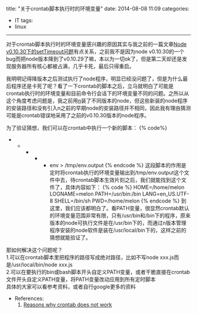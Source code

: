 title: "关于crontab脚本执行时的环境变量"
date: 2014-08-08 11:09
categories:
- IT
tags:
- linux
---
对于crontab脚本执行时的环境变量感兴趣的原因其实与我之前的一篇文章[Node v0.10.30下的setTimeout问题](/blog/2014/08/05/node-settimeout-bug/)有点关系，之前我不是因为node v0.10.30的一个bug而把node版本降到了v0.10.29了嘛，本以为一切ok了，但是第二天却还是发现服务器所有核心都被占满，几乎卡死，最后只得重启。

我明明记得降版本之后测试执行了node程序，明显已经没问题了，但是为什么最后程序还是卡死了呢？看了一下crontab的脚本之后，立马就明白了可能是crontab执行时的环境变量和目前命令行会话下的环境变量不同的问题。之所以从这个角度考虑问题是，我之前用[n](https://github.com/visionmedia/n)装了不同版本的node，但这些新装的node程序的安装路径和没有引入n之前的早期node的安装路径并不相同，因此我有理由猜测可能是crontab错误地采用了之前的v0.10.30版本的node程序。

为了验证猜想，我们可以在crontab中执行一个新的脚本：
{% code%}
* * * * * env > /tmp/env.output
{% endcode %}
这段脚本的作用是定时将crontab执行的环境变量输出到/tmp/env.output这个文件中去，待crontab脚本生效片刻之后，我们就能找到这个文件了，具体内容如下：
{% code %}
HOME=/home/melon
LOGNAME=melon
PATH=/usr/bin:/bin
LANG=en_US.UTF-8
SHELL=/bin/sh
PWD=/home/melon
{% endcode %}
到这里，我们应该都明白了。看PATH变量，很显然crontab默认的环境变量范围非常有限，只有/usr/bin和/bin下的程序，原来版本的node可执行文件是在/usr/bin下的，而通过n版本管理程序安装的node软件是装在/usr/local/bin下的，这样之前的猜想就能验证了。

那如何解决这个问题呢？<br>
1.可以在crontab脚本里把程序的路径写成绝对路径，比如不写node xxx.js而是/usr/local/bin/node xxx.js<br>
2.可以在要执行的bin或bash脚本开头自定义PATH变量，或者干脆直接在crontab文件开头自定义PATH变量，将PATH变量改动应用到所有定时脚本<br>
具体的大家可以看参考资料，或者自行google更多的资料

- References:
    1. [Reasons why crontab does not work](http://askubuntu.com/questions/23009/reasons-why-crontab-does-not-work)